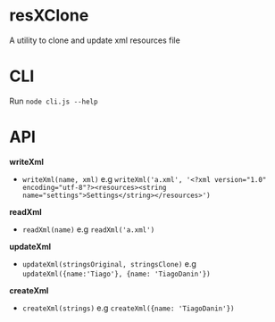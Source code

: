 # resXClone
A utility to clone and update xml resources file

# CLI

Run `node cli.js --help`

# API

**writeXml**
- `writeXml(name, xml)`
e.g `writeXml('a.xml', '<?xml version="1.0" encoding="utf-8"?><resources><string name="settings">Settings</string></resources>')`

**readXml**
- `readXml(name)`
e.g `readXml('a.xml')`

**updateXml**
- `updateXml(stringsOriginal, stringsClone)`
e.g `updateXml({name:'Tiago'}, {name: 'TiagoDanin'})`

**createXml**
- `createXml(strings)`
e.g `createXml({name: 'TiagoDanin'})`